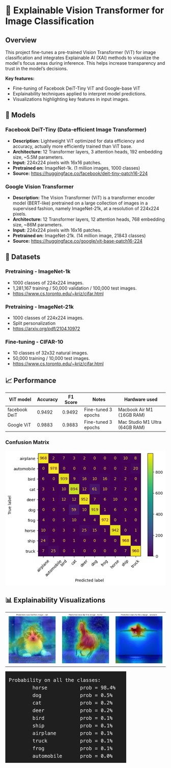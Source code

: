 # 🧠 Explainable Vision Transformer for Image Classification

## Overview
This project fine-tunes a pre-trained Vision Transformer (ViT) for image classification and integrates Explainable AI (XAI) methods to visualize the model's focus areas during inference. This helps increase transparency and trust in the model’s decisions.

**Key features:**
* Fine-tuning of Facebook DeiT-Tiny ViT and Google-base ViT
* Explainability techniques applied to interpret model predictions.
* Visualizations highlighting key features in input images.

## 🧠 Models

### Facebook DeiT-Tiny (Data-efficient Image Transformer)
- **Description:** Lightweight ViT optimized for data efficiency and accuracy, actually more efficiently trained than ViT base.
- **Architecture:** 12 Transformer layers, 3 attention heads, 192 embedding size, ~5.5M parameters.
- **Input:** 224x224 pixels with 16x16 patches.
- **Pretrained on:** ImageNet-1k. (1 million images, 1000 classes)
- **Source:** https://huggingface.co/facebook/deit-tiny-patch16-224

### Google Vision Transformer
- **Description:** The Vision Transformer (ViT) is a transformer encoder model (BERT-like) pretrained on a large collection of images in a supervised fashion, namely ImageNet-21k, at a resolution of 224x224 pixels.
- **Architecture:** 12 Transformer layers, 12 attention heads, 768 embedding size, ~86M parameters.
- **Input:** 224x224 pixels with 16x16 patches.
- **Pretrained on:** ImageNet-21k. (14 million image, 21843 classes)
- **Source:** https://huggingface.co/google/vit-base-patch16-224

## 📂 Datasets

### Pretraining - ImageNet-1k
- 1000 classes of 224x224 images.
- 1,281,167 training / 50,000 validation / 100,000 test images.
- https://www.cs.toronto.edu/~kriz/cifar.html

### Pretraining - ImageNet-21k
- 1000 classes of 224x224 images.
- Split personalization
- https://arxiv.org/pdf/2104.10972

### Fine-tuning - CIFAR-10
- 10 classes of 32x32 natural images.
- 50,000 training / 10,000 test images.
- https://www.cs.toronto.edu/~kriz/cifar.html

## 📈 Performance
| ViT model  | Accuracy | F1 Score | Notes             | Hardware used
|----------|----------|----------|-------------------|-------------------|
| facebook DeiT | 0.9492   | 0.9492   | Fine-tuned 3 epochs | Macbook Air M1 (16GB RAM)|
| Google ViT | 0.9883   | 0.9883   | Fine-tuned 3 epochs | Mac Studio M1 Ultra (64GB RAM)|

### Confusion Matrix
![](outputs/confusion_matrix.png)

## 📊 Explainability Visualizations
<table>
  <tr>
    <td><img src="outputs/output_cat.png" width="300"></td>
    <td><img src="outputs/output_horse.png" width="300"></td>
    <td><img src="outputs/output_plane.png" width="300"></td>
  </tr>
</table>

<img src="outputs/result_prob.png" width="380" alt="Prediction probabilities" />
